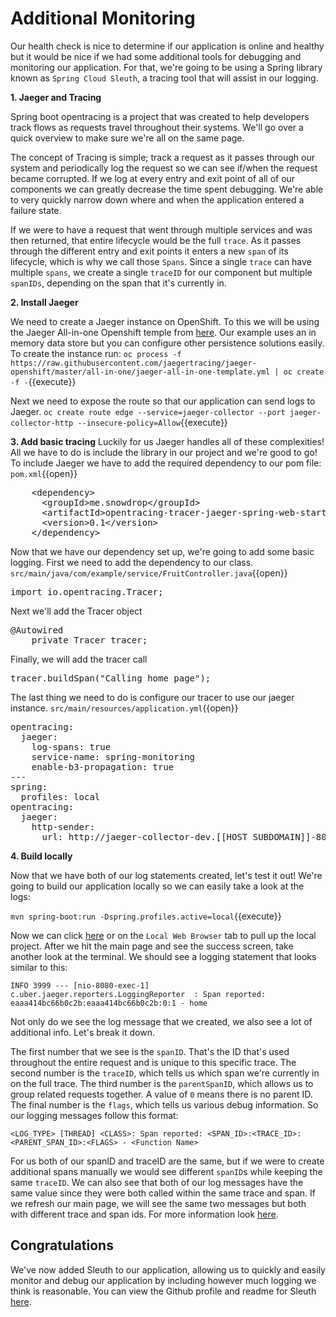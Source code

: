 # Additional Monitoring

Our health check is nice to determine if our application is online and healthy but it would be nice if we had some additional tools for debugging and monitoring our application. For that, we're going to be using a Spring library known as `Spring Cloud Sleuth`, a tracing tool that will assist in our logging.

**1. Jaeger and Tracing**

Spring boot opentracing is a project that was created to help developers track flows as requests travel throughout their systems. We'll go over a quick overview to make sure we're all on the same page.

The concept of Tracing is simple; track a request as it passes through our system and periodically log the request so we can see if/when the request became corrupted. If we log at every entry and exit point of all of our components we can greatly decrease the time spent debugging. We're able to very quickly narrow down where and when the application entered a failure state.

If we were to have a request that went through multiple services and was then returned, that entire lifecycle would be the full `trace`. As it passes through the different entry and exit points it enters a new `span` of its lifecycle, which is why we call those `Spans`. Since a single `trace` can have multiple `spans`, we create a single `traceID` for our component but multiple `spanIDs`, depending on the span that it's currently in.

**2. Install Jaeger**

We need to create a Jaeger instance on OpenShift. To this we will be using the Jaeger All-in-one Openshift temple from [here](https://github.com/jaegertracing/jaeger-openshift). Our example uses an in memory data store but you can configure other persistence solutions easily. 
To create the instance run:
``oc process -f https://raw.githubusercontent.com/jaegertracing/jaeger-openshift/master/all-in-one/jaeger-all-in-one-template.yml | oc create -f -``{{execute}}

Next we need to expose the route so that our application can send logs to Jaeger.
``oc create route edge --service=jaeger-collector --port jaeger-collector-http --insecure-policy=Allow``{{execute}}

**3. Add basic tracing**
Luckily for us Jaeger handles all of these complexities! All we have to do is include the library in our project and we're good to go! To include Jaeger we have to add the required dependency to our pom file:
``pom.xml``{{open}}
<pre class="file" data-filename="pom.xml" data-target="insert" data-marker="<!-- TODO: Add jaeger dependency here -->">
    &lt;dependency&gt;
      &lt;groupId&gt;me.snowdrop&lt;/groupId&gt;
      &lt;artifactId&gt;opentracing-tracer-jaeger-spring-web-starter&lt;/artifactId&gt;
      &lt;version&gt;0.1&lt;/version&gt;
    &lt;/dependency&gt;
</pre>

Now that we have our dependency set up, we're going to add some basic logging. First we need to add the dependency to our class.
``src/main/java/com/example/service/FruitController.java``{{open}}
<pre class="file" data-filename="src/main/java/com/example/service/FruitController.java" data-target="insert" data-marker="// Add trace dependecny here">
import io.opentracing.Tracer;
</pre>

Next we'll add the Tracer object
<pre class="file" data-filename="src/main/java/com/example/service/FruitController.java" data-target="insert" data-marker="// Add tracer here">
@Autowired
    private Tracer tracer;
</pre>

Finally, we will add the tracer call
<pre class="file" data-filename="src/main/java/com/example/service/FruitController.java" data-target="insert" data-marker="// TODO: Add tracing here">
tracer.buildSpan("Calling home page");
</pre>

The last thing we need to do is configure our tracer to use our jaeger instance.
``src/main/resources/application.yml``{{open}}
<pre class="file" data-filename="src/main/resources/application.yml" data-target="insert" data-marker="#TODO: Add jaeger config here">
opentracing:
  jaeger:
    log-spans: true
    service-name: spring-monitoring
    enable-b3-propagation: true
---
spring:
  profiles: local
opentracing:
  jaeger:
    http-sender:
      url: http://jaeger-collector-dev.[[HOST_SUBDOMAIN]]-80-[[KATACODA_HOST]].environments.katacoda.com/api/traces
</pre>

**4. Build locally**

Now that we have both of our log statements created, let's test it out! We're going to build our application locally so we can easily take a look at the logs:

``mvn spring-boot:run -Dspring.profiles.active=local``{{execute}}

Now we can click [here](https://[[HOST_SUBDOMAIN]]-8080-[[KATACODA_HOST]].environments.katacoda.com/fruits) or on the `Local Web Browser` tab to pull up the local project. After we hit the main page and see the success screen, take another look at the terminal. We should see a logging statement that looks similar to this:

`INFO 3999 --- [nio-8080-exec-1] c.uber.jaeger.reporters.LoggingReporter  : Span reported: eaaa414bc66b0c2b:eaaa414bc66b0c2b:0:1 - home`


Not only do we see the log message that we created, we also see a lot of additional info. Let's break it down.

The first number that we see is the `spanID`. That's the ID that's used throughout the entire request and is unique to this specific trace. The second number is the `traceID`, which tells us which span we're currently in on the full trace. The third number is the `parentSpanID`, which allows us to group related requests together. A value of `0` means there is no parent ID. The final number is the `flags`, which tells us various debug information. So our logging messages follow this format:

`<LOG_TYPE> [THREAD] <CLASS>: Span reported: <SPAN_ID>:<TRACE_ID>:<PARENT_SPAN_ID>:<FLAGS> - <Function Name>`

For us both of our spanID and traceID are the same, but if we were to create additional spans manually we would see different `spanID`s while keeping the same `traceID`. We can also see that both of our log messages have the same value since they were both called within the same trace and span. If we refresh our main page, we will see the same two messages but both with different trace and span ids. For more information look [here](https://www.jaegertracing.io/docs/client-libraries/).

## Congratulations

We've now added Sleuth to our application, allowing us to quickly and easily monitor and debug our application by including however much logging we think is reasonable. You can view the Github profile and readme for Sleuth [here](https://github.com/spring-cloud/spring-cloud-sleuth). 